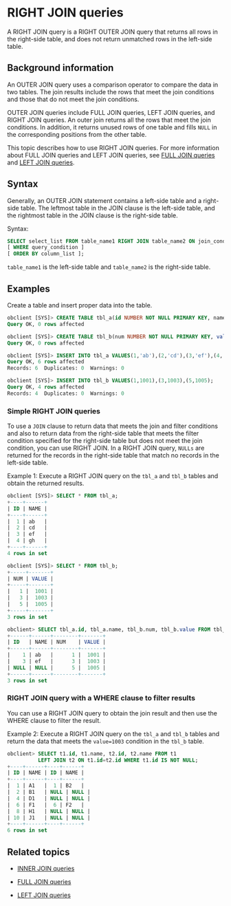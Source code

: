 # RIGHT JOIN queries

A RIGHT JOIN query is a RIGHT OUTER JOIN query that returns all rows in the right-side table, and does not return unmatched rows in the left-side table. 

## Background information

An OUTER JOIN query uses a comparison operator to compare the data in two tables. The join results include the rows that meet the join conditions and those that do not meet the join conditions. 

OUTER JOIN queries include FULL JOIN queries, LEFT JOIN queries, and RIGHT JOIN queries. An outer join returns all the rows that meet the join conditions. In addition, it returns unused rows of one table and fills `NULL` in the corresponding positions from the other table. 

This topic describes how to use RIGHT JOIN queries. For more information about FULL JOIN queries and LEFT JOIN queries, see [FULL JOIN queries](2.full-join.md) and [LEFT JOIN queries](3.left-join.md). 

## Syntax

Generally, an OUTER JOIN statement contains a left-side table and a right-side table. The leftmost table in the JOIN clause is the left-side table, and the rightmost table in the JOIN clause is the right-side table. 

Syntax:

```sql
SELECT select_list FROM table_name1 RIGHT JOIN table_name2 ON join_condition
[ WHERE query_condition ]
[ ORDER BY column_list ];
```

`table_name1` is the left-side table and `table_name2` is the right-side table. 

## Examples

Create a table and insert proper data into the table. 

```sql
obclient [SYS]> CREATE TABLE tbl_a(id NUMBER NOT NULL PRIMARY KEY, name VARCHAR2(50));
Query OK, 0 rows affected

obclient [SYS]> CREATE TABLE tbl_b(num NUMBER NOT NULL PRIMARY KEY, value NUMBER);
Query OK, 0 rows affected

obclient [SYS]> INSERT INTO tbl_a VALUES(1,'ab'),(2,'cd'),(3,'ef'),(4,'gh');
Query OK, 6 rows affected
Records: 6  Duplicates: 0  Warnings: 0

obclient [SYS]> INSERT INTO tbl_b VALUES(1,1001),(3,1003),(5,1005);
Query OK, 4 rows affected
Records: 4  Duplicates: 0  Warnings: 0
```

### Simple RIGHT JOIN queries

To use a `JOIN` clause to return data that meets the join and filter conditions and also to return data from the right-side table that meets the filter condition specified for the right-side table but does not meet the join condition, you can use RIGHT JOIN. In a RIGHT JOIN query, `NULLs` are returned for the records in the right-side table that match no records in the left-side table. 

Example 1: Execute a RIGHT JOIN query on the `tbl_a` and `tbl_b` tables and obtain the returned results. 

```sql
obclient [SYS]> SELECT * FROM tbl_a;
+----+------+
| ID | NAME |
+----+------+
|  1 | ab   |
|  2 | cd   |
|  3 | ef   |
|  4 | gh   |
+----+------+
4 rows in set

obclient [SYS]> SELECT * FROM tbl_b;
+-----+-------+
| NUM | VALUE |
+-----+-------+
|   1 |  1001 |
|   3 |  1003 |
|   5 |  1005 |
+-----+-------+
3 rows in set

obclient> SELECT tbl_a.id, tbl_a.name, tbl_b.num, tbl_b.value FROM tbl_a RIGHT JOIN tbl_b ON tbl_a.id=tbl_b.num;
+------+------+--------+-------+
| ID   | NAME | NUM    | VALUE |
+------+------+--------+-------+
|    1 | ab   |      1 |  1001 |
|    3 | ef   |      3 |  1003 |
| NULL | NULL |      5 |  1005 |
+------+------+--------+-------+
3 rows in set
```

### RIGHT JOIN query with a WHERE clause to filter results

You can use a RIGHT JOIN query to obtain the join result and then use the WHERE clause to filter the result. 

Example 2: Execute a RIGHT JOIN query on the `tbl_a` and `tbl_b` tables and return the data that meets the `value=1003` condition in the `tbl_b` table. 

```sql
obclient> SELECT t1.id, t1.name, t2.id, t2.name FROM t1
          LEFT JOIN t2 ON t1.id=t2.id WHERE t1.id IS NOT NULL;
+----+------+----+------+
| ID | NAME | ID | NAME |
+----+------+----+------+
|  1 | A1   |  1 | B2   |
|  2 | B1   | NULL | NULL |
|  4 | D1   | NULL | NULL |
|  6 | F1   |  6 | F2   |
|  8 | H1   | NULL | NULL |
| 10 | J1   | NULL | NULL |
+----+------+----+------+
6 rows in set
```

## Related topics

* [INNER JOIN queries](1.inner-join.md)

* [FULL JOIN queries](2.full-join.md)

* [LEFT JOIN queries](3.left-join.md)